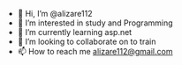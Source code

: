 - 👋 Hi, I’m @alizare112
- 👀 I’m interested in study and Programming 
- 🌱 I’m currently learning asp.net
- 💞️ I’m looking to collaborate on to train
- 📫 How to reach me alizare112@gmail.com

<!---
alizare112/alizare112 is a ✨ special ✨ repository because its `README.md` (this file) appears on your GitHub profile.
You can click the Preview link to take a look at your changes.
--->

